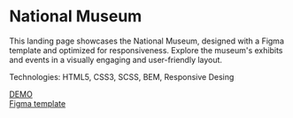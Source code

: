 # National Museum

This landing page showcases the National Museum, designed with a Figma template and optimized for responsiveness. Explore the museum's exhibits and events in a visually engaging and user-friendly layout.

Technologies: HTML5, CSS3, SCSS, BEM, Responsive Desing

[DEMO](https://vladkorobka.github.io/layout_museum/)<br>
[Figma template](https://www.figma.com/file/cRBCqE06cDrY3s4jX7h3iY)<br>
